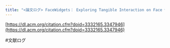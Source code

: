 ```yaml
---
title: "<論文ログ> FaceWidgets： Exploring Tangible Interaction on Face with Head-Mounted Displays"
---
```


[https://dl.acm.org/citation.cfm?doid=3332165.3347946](https://dl.acm.org/citation.cfm?doid=3332165.3347946)

\#文献ログ

